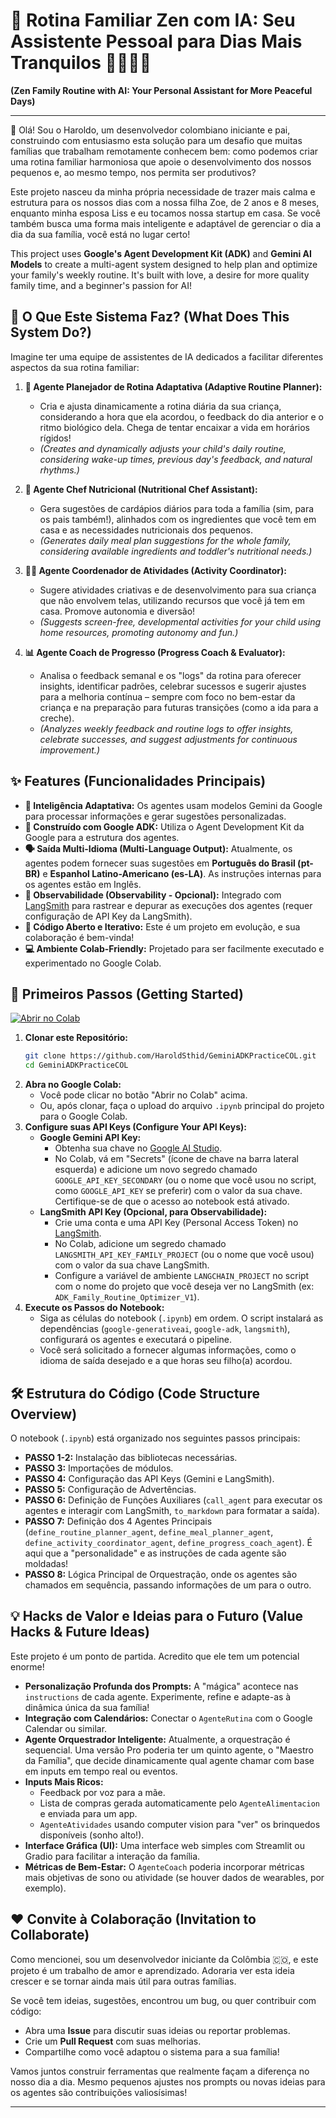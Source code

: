 # 🧸 Rotina Familiar Zen com IA: Seu Assistente Pessoal para Dias Mais Tranquilos 👨‍👩‍👧‍👦

**(Zen Family Routine with AI: Your Personal Assistant for More Peaceful Days)**

---

👋 Olá! Sou o Haroldo, um desenvolvedor colombiano iniciante e pai, construindo com entusiasmo esta solução para um desafio que muitas famílias que trabalham remotamente conhecem bem: como podemos criar uma rotina familiar harmoniosa que apoie o desenvolvimento dos nossos pequenos e, ao mesmo tempo, nos permita ser produtivos?

Este projeto nasceu da minha própria necessidade de trazer mais calma e estrutura para os nossos dias com a nossa filha Zoe, de 2 anos e 8 meses, enquanto minha esposa Liss e eu tocamos nossa startup em casa. Se você também busca uma forma mais inteligente e adaptável de gerenciar o dia a dia da sua família, você está no lugar certo!

This project uses **Google's Agent Development Kit (ADK)** and **Gemini AI Models** to create a multi-agent system designed to help plan and optimize your family's weekly routine. It's built with love, a desire for more quality family time, and a beginner's passion for AI!

## 🌟 O Que Este Sistema Faz? (What Does This System Do?)

Imagine ter uma equipe de assistentes de IA dedicados a facilitar diferentes aspectos da sua rotina familiar:

1.  **🤖 Agente Planejador de Rotina Adaptativa (Adaptive Routine Planner):**
    *   Cria e ajusta dinamicamente a rotina diária da sua criança, considerando a hora que ela acordou, o feedback do dia anterior e o ritmo biológico dela. Chega de tentar encaixar a vida em horários rígidos!
    *   *(Creates and dynamically adjusts your child's daily routine, considering wake-up times, previous day's feedback, and natural rhythms.)*

2.  **🥕 Agente Chef Nutricional (Nutritional Chef Assistant):**
    *   Gera sugestões de cardápios diários para toda a família (sim, para os pais também!), alinhados com os ingredientes que você tem em casa e as necessidades nutricionais dos pequenos.
    *   *(Generates daily meal plan suggestions for the whole family, considering available ingredients and toddler's nutritional needs.)*

3.  **🤸‍♀️ Agente Coordenador de Atividades (Activity Coordinator):**
    *   Sugere atividades criativas e de desenvolvimento para sua criança que não envolvem telas, utilizando recursos que você já tem em casa. Promove autonomia e diversão!
    *   *(Suggests screen-free, developmental activities for your child using home resources, promoting autonomy and fun.)*

4.  **📊 Agente Coach de Progresso (Progress Coach & Evaluator):**
    *   Analisa o feedback semanal e os "logs" da rotina para oferecer insights, identificar padrões, celebrar sucessos e sugerir ajustes para a melhoria contínua – sempre com foco no bem-estar da criança e na preparação para futuras transições (como a ida para a creche).
    *   *(Analyzes weekly feedback and routine logs to offer insights, celebrate successes, and suggest adjustments for continuous improvement.)*

## ✨ Features (Funcionalidades Principais)

*   **🧠 Inteligência Adaptativa:** Os agentes usam modelos Gemini da Google para processar informações e gerar sugestões personalizadas.
*   **🔧 Construído com Google ADK:** Utiliza o Agent Development Kit da Google para a estrutura dos agentes.
*   **🗣️ Saída Multi-Idioma (Multi-Language Output):** Atualmente, os agentes podem fornecer suas sugestões em **Português do Brasil (pt-BR)** e **Espanhol Latino-Americano (es-LA)**. As instruções internas para os agentes estão em Inglês.
*   **👀 Observabilidade (Observability - Opcional):** Integrado com [LangSmith](https://smith.langchain.com/) para rastrear e depurar as execuções dos agentes (requer configuração de API Key da LangSmith).
*   **📝 Código Aberto e Iterativo:** Este é um projeto em evolução, e sua colaboração é bem-vinda!
*   **💻 Ambiente Colab-Friendly:** Projetado para ser facilmente executado e experimentado no Google Colab.

## 🚀 Primeiros Passos (Getting Started)

[![Abrir no Colab](https://colab.research.google.com/assets/colab-badge.svg)](https://colab.research.google.com/github/HaroldSthid/GeminiADKPracticeCOL/blob/main/NOME_DO_SEU_NOTEBOOK_AQUI.ipynb) 
<!-- ^^^ SUBSTITUA 'NOME_DO_SEU_NOTEBOOK_AQUI.ipynb' PELO NOME REAL DO SEU ARQUIVO .ipynb ^^^ -->
<!-- E garanta que a branch é 'main' ou a correta -->

1.  **Clonar este Repositório:**
    ```bash
    git clone https://github.com/HaroldSthid/GeminiADKPracticeCOL.git
    cd GeminiADKPracticeCOL
    ```
2.  **Abra no Google Colab:**
    *   Você pode clicar no botão "Abrir no Colab" acima.
    *   Ou, após clonar, faça o upload do arquivo `.ipynb` principal do projeto para o Google Colab.
3.  **Configure suas API Keys (Configure Your API Keys):**
    *   **Google Gemini API Key:**
        *   Obtenha sua chave no [Google AI Studio](https://aistudio.google.com/app/apikey).
        *   No Colab, vá em "Secrets" (ícone de chave na barra lateral esquerda) e adicione um novo segredo chamado `GOOGLE_API_KEY_SECONDARY` (ou o nome que você usou no script, como `GOOGLE_API_KEY` se preferir) com o valor da sua chave. Certifique-se de que o acesso ao notebook está ativado.
    *   **LangSmith API Key (Opcional, para Observabilidade):**
        *   Crie uma conta e uma API Key (Personal Access Token) no [LangSmith](https://smith.langchain.com/).
        *   No Colab, adicione um segredo chamado `LANGSMITH_API_KEY_FAMILY_PROJECT` (ou o nome que você usou) com o valor da sua chave LangSmith.
        *   Configure a variável de ambiente `LANGCHAIN_PROJECT` no script com o nome do projeto que você deseja ver no LangSmith (ex: `ADK_Family_Routine_Optimizer_V1`).
4.  **Execute os Passos do Notebook:**
    *   Siga as células do notebook (`.ipynb`) em ordem. O script instalará as dependências (`google-generativeai`, `google-adk`, `langsmith`), configurará os agentes e executará o pipeline.
    *   Você será solicitado a fornecer algumas informações, como o idioma de saída desejado e a que horas seu filho(a) acordou.

## 🛠️ Estrutura do Código (Code Structure Overview)

O notebook (`.ipynb`) está organizado nos seguintes passos principais:

*   **PASSO 1-2:** Instalação das bibliotecas necessárias.
*   **PASSO 3:** Importações de módulos.
*   **PASSO 4:** Configuração das API Keys (Gemini e LangSmith).
*   **PASSO 5:** Configuração de Advertências.
*   **PASSO 6:** Definição de Funções Auxiliares (`call_agent` para executar os agentes e interagir com LangSmith, `to_markdown` para formatar a saída).
*   **PASSO 7:** Definição dos 4 Agentes Principais (`define_routine_planner_agent`, `define_meal_planner_agent`, `define_activity_coordinator_agent`, `define_progress_coach_agent`). É aqui que a "personalidade" e as instruções de cada agente são moldadas!
*   **PASSO 8:** Lógica Principal de Orquestração, onde os agentes são chamados em sequência, passando informações de um para o outro.

## 💡 Hacks de Valor e Ideias para o Futuro (Value Hacks & Future Ideas)

Este projeto é um ponto de partida. Acredito que ele tem um potencial enorme!

*   **Personalização Profunda dos Prompts:** A "mágica" acontece nas `instructions` de cada agente. Experimente, refine e adapte-as à dinâmica única da sua família!
*   **Integração com Calendários:** Conectar o `AgenteRutina` com o Google Calendar ou similar.
*   **Agente Orquestrador Inteligente:** Atualmente, a orquestração é sequencial. Uma versão Pro poderia ter um quinto agente, o "Maestro da Família", que decide dinamicamente qual agente chamar com base em inputs em tempo real ou eventos.
*   **Inputs Mais Ricos:**
    *   Feedback por voz para a mãe.
    *   Lista de compras gerada automaticamente pelo `AgenteAlimentacion` e enviada para um app.
    *   `AgenteAtividades` usando computer vision para "ver" os brinquedos disponíveis (sonho alto!).
*   **Interface Gráfica (UI):** Uma interface web simples com Streamlit ou Gradio para facilitar a interação da família.
*   **Métricas de Bem-Estar:** O `AgenteCoach` poderia incorporar métricas mais objetivas de sono ou atividade (se houver dados de wearables, por exemplo).

## ❤️ Convite à Colaboração (Invitation to Collaborate)

Como mencionei, sou um desenvolvedor iniciante da Colômbia 🇨🇴, e este projeto é um trabalho de amor e aprendizado. Adoraria ver esta ideia crescer e se tornar ainda mais útil para outras famílias.

Se você tem ideias, sugestões, encontrou um bug, ou quer contribuir com código:

*   Abra uma **Issue** para discutir suas ideias ou reportar problemas.
*   Crie um **Pull Request** com suas melhorias.
*   Compartilhe como você adaptou o sistema para a sua família!

Vamos juntos construir ferramentas que realmente façam a diferença no nosso dia a dia. Mesmo pequenos ajustes nos prompts ou novas ideias para os agentes são contribuições valiosísimas!

---
